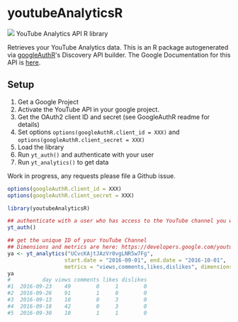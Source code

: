 # youtubeAnalyticsR
![](https://www.google.com/images/icons/product/youtube-32.png)
YouTube Analytics API R library

Retrieves your YouTube Analytics data.
This is an R package autogenerated via [googleAuthR](http://code.markedmondson.me/googleAuthR)'s Discovery API builder. 
The Google Documentation for this API is [here](http://developers.google.com/youtube/analytics/).

## Setup

1. Get a Google Project
2. Activate the YouTube API in your google project.
3. Get the OAuth2 client ID and secret (see GoogleAuthR readme for details)
4. Set options `options(googleAuthR.client_id = XXX)` and `options(googleAuthR.client_secret = XXX)`
5. Load the library
6. Run `yt_auth()` and authenticate with your user
7. Run `yt_analytics()` to get data

Work in progress, any requests please file a Github issue. 

```r
options(googleAuthR.client_id = XXX)
options(googleAuthR.client_secret = XXX)

library(youtubeAnalyticsR)

## authenticate with a user who has access to the YouTube channel you want to analyse
yt_auth()

## get the unique ID of your YouTube Channel
## Dimensions and metrics are here: https://developers.google.com/youtube/analytics/v1/channel_reports#video-reports
ya <- yt_analytics("UCvcKAjtJAzVr0vgLNR5w7Fg", 
                  start.date = "2016-09-01", end.date = "2016-10-01", 
                  metrics = "views,comments,likes,dislikes", dimensions = "day")
ya
#          day views comments likes dislikes
#1  2016-09-23    49        0     1        0
#2  2016-09-26    91        1     0        0
#3  2016-09-13    10        0     3        0
#4  2016-09-18    42        0     3        0
#5  2016-09-30    10        1     1        0
```

